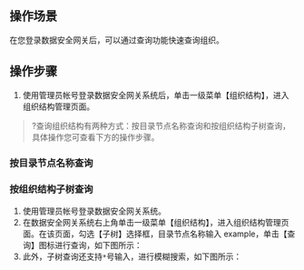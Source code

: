 ## 操作场景

在您登录数据安全网关后，可以通过查询功能快速查询组织。



## 操作步骤
1. 使用管理员帐号登录数据安全网关系统后，单击一级菜单【组织结构】，进入组织结构管理页面。
>?查询组织结构有两种方式：按目录节点名称查询和按组织结构子树查询，具体操作您可查看下方的操作步骤。

### 按目录节点名称查询




### 按组织结构子树查询

1. 使用管理员帐号登录数据安全网关系统。
2. 在数据安全网关系统右上角单击一级菜单【组织结构】，进入组织结构管理页面。在该页面，勾选【子树】选择框，目录节点名称输入 example，单击【查询】图标进行查询，如下图所示：
3. 此外，子树查询还支持`*`号输入，进行模糊搜索，如下图所示：
